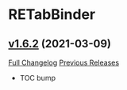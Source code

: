 # RETabBinder

## [v1.6.2](https://github.com/AcidWeb/RETabBinder/tree/v1.6.2) (2021-03-09)
[Full Changelog](https://github.com/AcidWeb/RETabBinder/compare/v1.6.1...v1.6.2) [Previous Releases](https://github.com/AcidWeb/RETabBinder/releases)

- TOC bump  
